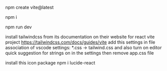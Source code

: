 npm create vite@latest

npm i

npm run dev

install tailwindcss from its documentation on their website for react vite project
https://tailwindcss.com/docs/guides/vite
add this settings in file association of vscode settings: \*.css -> tailwind.css
and also turn on editor quick suggestion for strings on in the settings
then remove app.css file

install this icon package
npm i lucide-react
